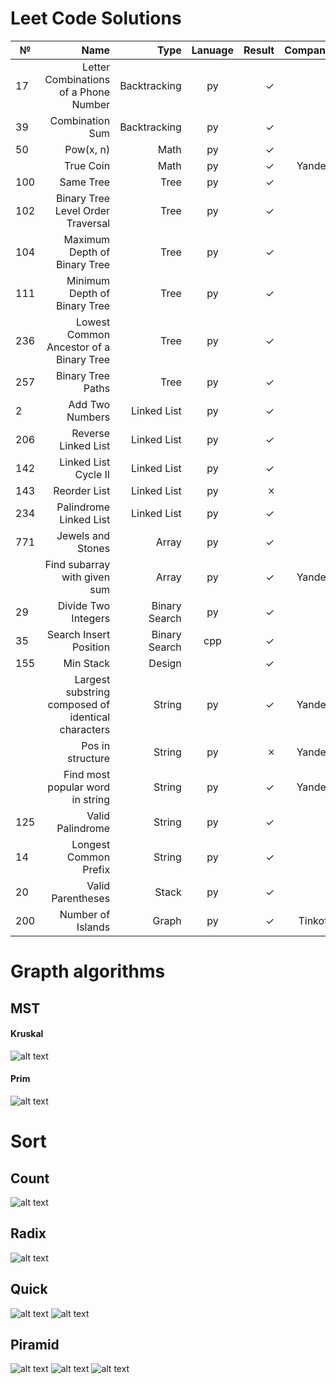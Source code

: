 # Leet Code Solutions #
|  №  | Name                                               | Type          |Lanuage         | Result | Company |
|-----| --------------------------------------------------:|--------------:|:--------------:| ------:|--------:|
| 17  | Letter Combinations of a Phone Number              | Backtracking  | py             | ✓      |         |
| 39  | Combination Sum                                    | Backtracking  | py             | ✓      |         |
| 50  | Pow(x, n)                                          | Math          | py             | ✓      |         |
|     | True Coin                                          | Math          | py             | ✓      | Yandex  |
| 100 | Same Tree                                          | Tree          | py             | ✓      |         |
| 102 | Binary Tree Level Order Traversal                  | Tree          | py             | ✓      |         |
| 104 | Maximum Depth of Binary Tree                       | Tree          | py             | ✓      |         |
| 111 | Minimum Depth of Binary Tree                       | Tree          | py             | ✓      |         |
| 236 | Lowest Common Ancestor of a Binary Tree            | Tree          | py             | ✓      |         |
| 257 | Binary Tree Paths                                  | Tree          | py             | ✓      |         |
|  2  | Add Two Numbers                                    | Linked List   | py             | ✓      |         |
| 206 | Reverse Linked List                                | Linked List   | py             | ✓      |         |
| 142 | Linked List Cycle II                               | Linked List   | py             | ✓      |         |
| 143 | Reorder List                                       | Linked List   | py             | 🞪      |         |
| 234 | Palindrome Linked List                             | Linked List   | py             | ✓      |         |
| 771 | Jewels and Stones                                  | Array         | py             | ✓      |         |
|     | Find subarray with given sum                       | Array         | py             | ✓      | Yandex  |
| 29  | Divide Two Integers                                | Binary Search | py             | ✓      |         |
| 35  | Search Insert Position                             | Binary Search | cpp            | ✓      |         |
| 155 | Min Stack                                          | Design        |                | ✓      |         |
|     | Largest substring composed of identical characters | String        | py             | ✓      | Yandex  |
|     | Pos in structure                                   | String        | py             | 🞪      | Yandex  |
|     | Find most popular word in string                   | String        | py             | ✓      | Yandex  |
|125  | Valid Palindrome                                   | String        | py             | ✓      |         |
|14   | Longest Common Prefix                              | String        | py             | ✓      |         |
| 20  | Valid Parentheses                                  | Stack         | py             |  ✓     |         |
| 200 | Number of Islands                                  | Graph         | py             |  ✓     | Tinkoff |

# Grapth algorithms #

  ## MST ##
  
  #### Kruskal ####
  ![alt text](https://pp.userapi.com/c847021/v847021642/1c8de1/_FmnGyL6fg4.jpg) 
  
  #### Prim ####
  ![alt text](https://pp.userapi.com/c855028/v855028107/543c/vbSjmw90SZY.jpg)

# Sort #

  ## Count ##
  ![alt text](https://pp.userapi.com/c845322/v845322910/1cc633/QOYvAcjT3XQ.jpg)
  ## Radix ##
  ![alt text](https://pp.userapi.com/c851328/v851328107/df9c5/ItToUA-JblE.jpg)
  ## Quick ##
  ![alt text](https://pp.userapi.com/c855028/v855028107/5510/ta_yKW16xhE.jpg)
  ![alt text](https://pp.userapi.com/c855028/v855028107/5517/n_MbhcFm2NU.jpg)
  ## Piramid ##
  ![alt text](https://pp.userapi.com/c855028/v855028107/54e5/f4CBPJ7ZPlY.jpg)
  ![alt text](https://pp.userapi.com/c854528/v854528107/53aa/PHdZL6hLYdQ.jpg)
  ![alt text](https://pp.userapi.com/c845124/v845124910/1ce36d/A42Lj3qF7ro.jpg)

